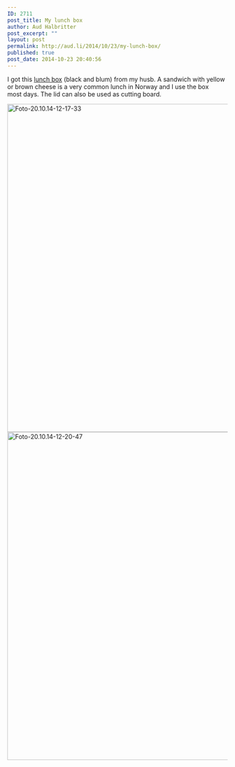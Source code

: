 ```yaml
---
ID: 2711
post_title: My lunch box
author: Aud Halbritter
post_excerpt: ""
layout: post
permalink: http://aud.li/2014/10/23/my-lunch-box/
published: true
post_date: 2014-10-23 20:40:56
---
```

I got this <a href="http://www.black-blum.de/products/sandwich-on-board/">lunch box</a> (black and blum) from my husb. A sandwich with yellow or brown cheese is a very common lunch in Norway and I use the box most days. The lid can also be used as cutting board.

<a href="http://aud.li/wp-content/uploads/2014/10/Foto-20.10.14-12-17-33.jpg"><img class="alignnone size-full wp-image-2741" src="http://aud.li/wp-content/uploads/2014/10/Foto-20.10.14-12-17-33.jpg" alt="Foto-20.10.14-12-17-33" width="1000" height="750" /></a> <a href="http://aud.li/wp-content/uploads/2014/10/Foto-20.10.14-12-20-47.jpg"><img class="alignnone size-full wp-image-2742" src="http://aud.li/wp-content/uploads/2014/10/Foto-20.10.14-12-20-47.jpg" alt="Foto-20.10.14-12-20-47" width="1000" height="750" /></a>